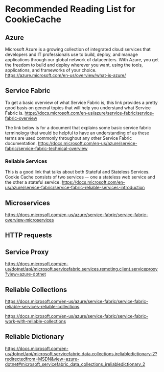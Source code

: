 # Recommended Reading List for CookieCache

## Azure
Microsoft Azure is a growing collection of integrated cloud services that developers and IT professionals use to build, deploy, and manage applications through our global network of datacenters. With Azure, you get the freedom to build and deploy wherever you want, using the tools, applications, and frameworks of your choice.
https://azure.microsoft.com/en-us/overview/what-is-azure/

## Service Fabric
To get a basic overview of what Service Fabric is, this link provides a pretty good basis on general topics that will help you understand what Service Fabric is.
https://docs.microsoft.com/en-us/azure/service-fabric/service-fabric-overview

The link below is for a document that explains some basic service fabric terminology that would be helpful to have an understanding of as these terms are used commonly throughout any other Service Fabric documentation. 
https://docs.microsoft.com/en-us/azure/service-fabric/service-fabric-technical-overview
### Reliable Services
This is a good link that talks about both Stateful and Stateless Services. Cookie Cache consists of two services -- one a stateless web service and the other a stateful service.
https://docs.microsoft.com/en-us/azure/service-fabric/service-fabric-reliable-services-introduction

## Microservices
https://docs.microsoft.com/en-us/azure/service-fabric/service-fabric-overview-microservices

## HTTP requests

## Service Proxy
https://docs.microsoft.com/en-us/dotnet/api/microsoft.servicefabric.services.remoting.client.serviceproxy?view=azure-dotnet

## Reliable Collections
https://docs.microsoft.com/en-us/azure/service-fabric/service-fabric-reliable-services-reliable-collections

https://docs.microsoft.com/en-us/azure/service-fabric/service-fabric-work-with-reliable-collections

## Reliable Dictionary
https://docs.microsoft.com/en-us/dotnet/api/microsoft.servicefabric.data.collections.ireliabledictionary-2?redirectedfrom=MSDN&view=azure-dotnet#microsoft_servicefabric_data_collections_ireliabledictionary_2

